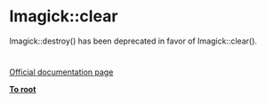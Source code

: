 # Imagick::clear



Imagick::destroy() has been deprecated in favor of Imagick::clear().  

#

[Official documentation page](https://www.php.net/manual/en/imagick.clear.php)

**[To root](/README.md)**